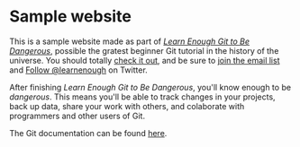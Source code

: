 # Sample website

This is a sample website made as part of [*Learn Enough Git to Be Dangerous*](http://www.learnenough.com/git-tutorial), possible the gratest beginner Git tutorial in the history of the universe. You should totally [check it out](https://www.learnenough.com/git-tutorial), and be sure to [join the email list](http://learnenough.com/#email_list) and [Follow @learnenough](http://twitter.com/learnenough) on Twitter.


After finishing *Learn Enough Git to Be Dangerous*, you'll know enough to be *dangerous*. This means you'll be able to track changes in your projects, back up data, share your work with others, and colaborate with programmers and other users of Git.

The Git documentation can be found [here](https://git-scm.com/doc).
